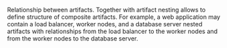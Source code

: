 Relationship between artifacts. 
Together with artifact nesting allows to define structure of composite artifacts.
For example, a web application may contain a load balancer, worker nodes, and a database server nested artifacts
with relationships from the load balancer to the worker nodes and from the worker nodes to the database server.

